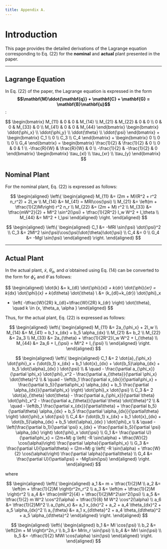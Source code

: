 ```yaml
---
title: Appendix A. 
---
```



<script>
window.MathJax = {
  tex: {
    packages: {'[+]': ['boldsymbol']},   // add boldsymbol package
    macros: {
      bm: ["{\\boldsymbol{#1}}", 1]      // optional: \bm{...} alias
    }
  }
};
</script>

<!-- MathJax loader -->
<script id="MathJax-script" async
  src="https://cdn.jsdelivr.net/npm/mathjax@3/es5/tex-mml-chtml.js">
</script>


# Introduction

This page provides the detailed derivations of the Lagrange equation corresponding to Eq. (22) for the **nominal** and **actual** plant presented in the paper.

---

## Lagrange Equation

In Eq. (22) of the paper, the Lagrange equation is expressed in the form **$$\mathbf{M}\ddot{\mathbf{q}} + \mathbf{C} + \mathbf{G} = \mathbf{B}\mathbf{u}$$**:

$$
\begin{bmatrix}
M_{11} & 0 & 0 & M_{14} \\
M_{21} & M_{22} & 0 & 0 \\
0 & 0 & M_{33} & 0 \\
M_{41} & 0 & 0 & M_{44}
\end{bmatrix}
\begin{bmatrix}
\ddot{\phi_x} \\ 
\ddot{\phi_y} \\ 
\ddot{\theta} \\ 
\ddot{\psi}
\end{bmatrix}
+
\begin{bmatrix}
C_1 \\ 
0 \\ 
C_3 \\ 
C_4
\end{bmatrix}
+
\begin{bmatrix}
0 \\ 
0 \\ 
0 \\ 
G_4
\end{bmatrix}
= \begin{bmatrix}
\frac{1}{2} & \frac{1}{2} & 0 \\
0 & 0 & 1 \\
-\frac{R}{W} & \frac{R}{W} & 0 \\
-\frac{1}{2} & -\frac{1}{2} & 0
\end{bmatrix}
\begin{bmatrix}
\tau_{xl} \\ 
\tau_{xr} \\ 
\tau_{y}
\end{bmatrix}
$$

## Nominal Plant

For the nominal plant, Eq. (22) is expressed as follows:

$$
\begin{aligned}
\left\{
\begin{aligned}
M_{11} &= (2m + M)(R^2 + r^2 n_r^2) + 2I_w \\
M_{14} &= M_{41} = MRl\cos(\psi) \\
M_{21} &= \left(m + \tfrac{1}{2}M\right) r^2 n_r \\
M_{22} &= (2m + M) r^2 \\
M_{33} &= \tfrac{mW^2}{2} + Ml^2 \sin^2(\psi) + \tfrac{1}{2R^2} I_w W^2 + I_\theta \\
M_{44} &= Ml^2 + I_\psi
\end{aligned}
\right.
\end{aligned}
$$

$$
\begin{aligned}
\left\{
\begin{aligned}
C_1 &= -MRl \sin(\psi) \dot{\psi}^2 \\
C_3 &= 2Ml^2 \sin(\psi)\cos(\psi)\dot{\theta}\dot{\psi} \\
C_4 &= 0 \\
G_4 &= -Mgl \sin(\psi)
\end{aligned}
\right.
\end{aligned}
$$

---

## Actual Plant

In the actual plant, $\dot{x}$, $\dot{\theta}_a$, and $\dot{\alpha}$ obtained using Eq. (14) can be converted to the form for $\dot{\phi}_x$ and $\dot{\theta}$ as follows:

$$
\begin{aligned}
\dot{k} &= k_{dl} \dot{\phi}_{xl} + k_{dr} \dot{\phi}_{xr}
= k_{dx} \dot{\phi}_{x} + k_{d\theta} \dot{\theta} \\
&= (k_{dl}+k_{dr}) \dot{\phi}_x
+ \left( -\tfrac{W}{2R} k_{dl}+\tfrac{W}{2R} k_{dr} \right) \dot{\theta},
\quad k \in \{x, \theta_a, \alpha \}
\end{aligned}
$$

Thus, for the actual plant, Eq. (22) is expressed as follows:

$$
\begin{aligned}
\left\{
\begin{aligned}
M_{11} &= 2a_{\phi_x} + 2I_w \\  
M_{14} &= M_{41} = b_1 x_{dx} + b_5 \alpha_{dx} \\
M_{21} &= b_2  \\
M_{22} &= 2a_3 \\  
M_{33} &= 2a_{\theta} + \tfrac{1}{2R^2}I_w W^2 + I_{\theta}  \\
M_{44} &=  2a_6 + I_{\psi} = Ml^2  + I_{\psi} \\  
\end{aligned}
\right.
\end{aligned}
$$

$$
\begin{aligned}
\left\{
\begin{aligned}
C_1 &= 2 \dot{a}_{\phi_x} \dot{\phi}_x + (\dot{b_1} x_{dx} + b_1 \dot{x}_{dx} + \dot{b_5}\alpha_{dx} + b_5 \dot{\alpha}_{dx} ) \dot{\psi} \\
& \quad - \frac{\partial  a_{\phi_x}}{\partial \phi_x} \dot{\phi}_x^2 - \frac{\partial a_{\theta}}{\partial \phi_x} \dot{\theta}^2 \\
& \quad -  \left(b_1 \frac{\partial x_{dx}}{\partial\phi_x} + \frac{\partial b_5}{\partial\phi_x} \alpha_{dx} + b_5 \frac{\partial \alpha_{dx}}{\partial\phi_x} \right) \dot{\phi}_x \dot{\psi} \\
C_3 &= 2 \dot{a}_{\theta} \dot{\theta} - \frac{\partial a_{\phi_x}}{\partial \theta} \dot{\phi}_x^2 - \frac{\partial a_{\theta}}{\partial \theta}  \dot{\theta}^2 \\
& \quad - \left(b_1 \frac{\partial x_{dx}}{\partial\theta} + \frac{\partial b_5}{\partial\theta} \alpha_{dx} + b_5 \frac{\partial \alpha_{dx}}{\partial\theta} \right) \dot{\phi}_x \dot{\psi} \\
C_4 &= (\dot{b_1} x_{dx} + b_1 \dot{x}_{dx} + \dot{b_5}\alpha_{dx} + b_5 \dot{\alpha}_{dx} ) \dot{\phi}_x \\
& \quad - \left(\frac{\partial b_1}{\partial \psi} x_{dx} + \frac{\partial b_5}{\partial \psi} \alpha_{dx} \right) \dot{\phi}_x \dot{\psi} \\
G_1 &= \frac{\partial U}{\partial\phi_x} 
= (2m+M) g \left( -R \sin(\alpha) + \tfrac{W}{2} \cos(\alpha)\right) \frac{\partial \alpha}{\partial\phi_x} \\
G_3 &= \frac{\partial U}{\partial\theta} 
= (2m+M) g \left( -R \sin(\alpha) + \tfrac{W}{2} \cos(\alpha)\right) \frac{\partial \alpha}{\partial\theta} \\
G_4 &= \frac{\partial U}{\partial\psi} = -Mgl\sin(\psi) 
\end{aligned}
\right.
\end{aligned}
$$

where

$$
\begin{aligned}
\left\{
\begin{aligned}
a_1 &= m + \tfrac{1}{2}M \\
a_2 &= \left(m + \tfrac{1}{2}M \right)r^2n_r^2 \\
a_3 &= \left(m + \tfrac{1}{2}M \right)r^2 \\
a_4 &= \tfrac{mW^2}{4} + \tfrac{1}{2}Ml^2\sin^2(\psi) \\
a_5 &= \tfrac{1}{2} m W^2 \cos^2(\alpha) + \tfrac{1}{8} M W^2 \cos^2(\alpha) \\
a_6 &= \tfrac{1}{2}Ml^2 \\
a_{\phi_x} &= a_1 x_{dx}^2 + a_2 + a_4 \theta_{dx}^2 + a_5 \alpha_{dx}^2 \\
a_{\theta} &= a_1 x_{d\theta}^2 + a_4 \theta_{d\theta}^2 + a_5 \alpha_{d\theta}^2
\end{aligned}
\right.
\end{aligned}
$$

$$
\begin{aligned}
\left\{
\begin{aligned}
b_1 &=  Ml \cos(\psi)  \\
b_2 &= \left(2m + M \right)r^2n_r \\
b_3 &= Mrln_r \sin(\psi) \\
b_4 &= Mrl \sin(\psi) \\
b_5 &= -\tfrac{1}{2} MWl \cos(\alpha) \sin(\psi)
\end{aligned}
\right.
\end{aligned}
$$
